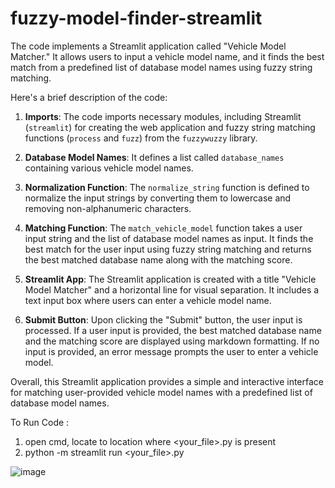 # fuzzy-model-finder-streamlit
The code implements a Streamlit application called "Vehicle Model Matcher." It allows users to input a vehicle model name, and it finds the best match from a predefined list of database model names using fuzzy string matching.

Here's a brief description of the code:

1. **Imports**: The code imports necessary modules, including Streamlit (`streamlit`) for creating the web application and fuzzy string matching functions (`process` and `fuzz`) from the `fuzzywuzzy` library.

2. **Database Model Names**: It defines a list called `database_names` containing various vehicle model names.

3. **Normalization Function**: The `normalize_string` function is defined to normalize the input strings by converting them to lowercase and removing non-alphanumeric characters.

4. **Matching Function**: The `match_vehicle_model` function takes a user input string and the list of database model names as input. It finds the best match for the user input using fuzzy string matching and returns the best matched database name along with the matching score.

5. **Streamlit App**: The Streamlit application is created with a title "Vehicle Model Matcher" and a horizontal line for visual separation. It includes a text input box where users can enter a vehicle model name.

6. **Submit Button**: Upon clicking the "Submit" button, the user input is processed. If a user input is provided, the best matched database name and the matching score are displayed using markdown formatting. If no input is provided, an error message prompts the user to enter a vehicle model.

Overall, this Streamlit application provides a simple and interactive interface for matching user-provided vehicle model names with a predefined list of database model names.

To Run Code :
1. open cmd, locate to location where <your_file>.py is present
2. python -m streamlit run <your_file>.py

![image](https://github.com/DhanyathaShree/fuzzy-model-finder-streamlit/assets/140679630/f0e51649-340d-42e4-9203-6250d7134375)

